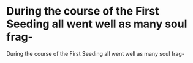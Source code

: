 # During the course of the First Seeding all went well as many soul frag-

During the course of the First Seeding all went well as many soul frag-